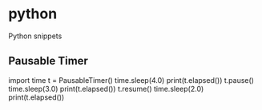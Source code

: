 # python
Python snippets
## Pausable Timer
import time
t = PausableTimer()
time.sleep(4.0)
print(t.elapsed())
t.pause()
time.sleep(3.0)
print(t.elapsed())
t.resume()
time.sleep(2.0)
print(t.elapsed())
